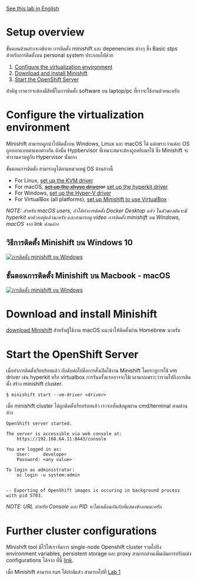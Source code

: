 [See this lab in English](./README.md)

# Setup overview

ขั้นตอนด้านล่างจะอธิบาย การติดตั้ง minishift และ depenencies ต่างๆ ซึ่ง Basic stps สำหรับการติดตั้งบน personal system ประกอบไปด้วย

1. [Configure the virtualization environment](#configure-the-virtualization-environment)
2. [Download and install Minishift](#download-and-install-minishift)
3. [Start the OpenShift Server](#start-the-openshift-server)

สำคัญ เราควรจะต้องมีสิทธิ๋ในการติดตั้ง software บน laptop/pc ที่เราจะใช้งานด้วยนะครับ

# Configure the virtualization environment

Minishift สามารถถูกนำไปติดตั้งบน Windows, Linux และ macOS ได้ แต่เพราะว่าแต่ละ OS ถูกออกแบบมาแตกต่างกัน ดังนั้น Hypbervisor ที่เหมาะสมจะต้องถูกหยิบมาใช้ ซึ่ง Minishift จะทำงานควบคู่กับ Hypervisor นั่นเอง

ขั้นตอนการติดตั้ง สามารถดูได้ตามหมวดหมู่ OS ด้านล่างนี้

- For Linux, [set up the KVM driver](https://docs.okd.io/latest/minishift/getting-started/setting-up-virtualization-environment.html#setting-up-kvm-driver)
- For macOS, ~~[set up the xhyve driver](https://docs.okd.io/latest/minishift/getting-started/setting-up-virtualization-environment.html#setting-up-xhyve-driver)or~~ [set up the hyperkit driver](https://docs.okd.io/latest/minishift/getting-started/setting-up-virtualization-environment.html#setting-up-hyperkit-driver)
- For Windows, [set up the Hyper-V driver](https://docs.okd.io/latest/minishift/getting-started/setting-up-virtualization-environment.html#setting-up-hyperkit-driver)
- For VirtualBox (all platforms), [set up Minishift to use VirtualBox](https://docs.okd.io/latest/minishift/getting-started/setting-up-virtualization-environment.html#setting-up-virtualbox-driver)

*NOTE: สำหรับ macOS users, ถ้าได้ทำการติดตั้ง Docker Desktop แล้ว ในตัวของมันจะมี hyperkit มาด้วยอยู่แล้วนะครับ และสามารถดู video การติดตั้ง minishift บน Windows, macOS จาก link ด้านล่าง*

## วิธีการติดตั้ง Minishift บน Windows 10

[![การติดตั้ง minishift บน Windows](https://img.youtube.com/vi/mDAEGGaRYqw/hqdefault.jpg)](https://medium.com/@nutta/%E0%B8%A7%E0%B8%B4%E0%B8%98%E0%B8%B5%E0%B8%81%E0%B8%B2%E0%B8%A3%E0%B8%95%E0%B8%B4%E0%B8%94%E0%B8%95%E0%B8%B1%E0%B9%89%E0%B8%87-minishift-%E0%B8%9A%E0%B8%99-windows-10-d4bee756c49d
 "(target=_blank)")

## ขั้นตอนการติดตั้ง Minishift บน Macbook - macOS

 [![การติดตั้ง minishift บน Windows](https://img.youtube.com/vi/fS-xhhxz8dY/hqdefault.jpg)](https://medium.com/@nutta/%E0%B8%82%E0%B8%B1%E0%B9%89%E0%B8%99%E0%B8%95%E0%B8%AD%E0%B8%99%E0%B8%81%E0%B8%B2%E0%B8%A3%E0%B8%95%E0%B8%B4%E0%B8%94%E0%B8%95%E0%B8%B1%E0%B9%89%E0%B8%87-minishift-%E0%B8%9A%E0%B8%99-macbook-macos-f1e138a32cf4 "(target=_blank)")

# Download and install Minishift

[download Minishift](https://docs.okd.io/latest/minishift/getting-started/installing.html) สำหรับผู้ใช้งาน macOS แนะนำให้ติดตั้งผ่าน Homebrew นะครับ

# Start the OpenShift Server

เมื่อทำการติดตั้งเรียบร้อยแล้ว อับดับต่อไปคือการสั่งเปิดใช้งาน Minishift โดยระบุุการใช้ vm driver เช่น hyperkit หรือ virtualbox การรันครั้งแรกอาจจะใช้เวลามากเพราะว่ารวมไปถึงการติดตั้ง สร้าง minishift cluster. 

```
$ minishift start --vm-driver <driver>
```

เมื่อ minishift cluster ได้ถูกติดตั้งเรียบร้อยแล้ว เราจะเห็นข้อมูลผ่าน cmd/terminal ตามด้านล่าง

```
OpenShift server started.

The server is accessible via web console at:
    https://192.168.64.11:8443/console

You are logged in as:
    User:     developer
    Password: <any value>

To login as administrator:
    oc login -u system:admin


-- Exporting of OpenShift images is occuring in background process with pid 5703.
```

*NOTE: URL สำหรับ Console และ PID จะไม่เหมือนกันกับที่แสดงข้างบนนะครับ*

# Further cluster configurations

Minishift tool มีไว้ให้เราจัดการ single-node Openshift cluster รวมไปถึง environment variables, persistent storage และ proxy สามารถอ่านเพิ่มเติมการปรับแต่ง configurations ได้จาก ที่นี่ [link](https://docs.okd.io/latest/minishift/using/basic-usage.html#runtime-options).

เมื่อ Minishift สามารถ run ได้ปกติแล้ว สามารถไปที่ [Lab 1](./Lab1/README-th.md)
